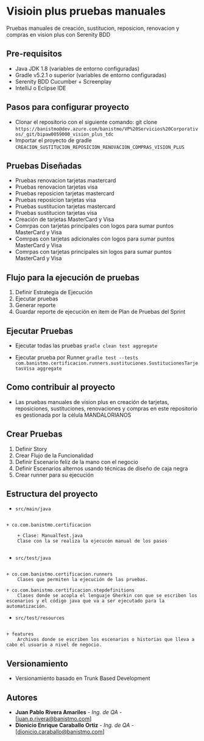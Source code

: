 # Visioin plus pruebas manuales
Pruebas manuales de creación, sustitucion, reposicion, renovacion y compras en vision plus con Serenity BDD

## Pre-requisitos
- Java JDK 1.8 (variables de entorno configuradas)
- Gradle v5.2.1 o superior (variables de entorno configuradas)
- Serenity BDD Cucumber + Screenplay
- IntelliJ o Eclipse IDE

## Pasos para configurar proyecto

- Clonar el repositorio con el siguiente comando: git clone ```https://banistmo@dev.azure.com/banistmo/VP%20Servicios%20Corporativos/_git/bipaw0059000_vision_plus_tdc```
- Importar el proyecto de gradle ```CREACION_SUSTITUCION_REPOSICION_RENOVACION_COMPRAS_VISION_PLUS```

## Pruebas Diseñadas

- Pruebas renovacion tarjetas mastercard 
- Pruebas renovacion tarjetas visa
- Pruebas reposicion tarjetas mastercard
- Pruebas reposicion tarjetas visa
- Pruebas sustitucion tarjetas mastercard
- Pruebas sustitucion tarjetas visa
- Creación de tarjetas MasterCard y Visa
- Comrpas con tarjetas principales con logos para sumar puntos MasterCard y Visa
- Comrpas con tarjetas adicionales con logos para sumar puntos MasterCard y Visa
- Comrpas con tarjetas principales sin logos para sumar puntos MasterCard y Visa

## Flujo para la ejecución de pruebas

1. Definir Estrategia de Ejecución
2. Ejecutar pruebas
3. Generar reporte
4. Guardar reporte de ejecución en item de Plan de Pruebas del Sprint

## Ejecutar Pruebas

- Ejecutar todas las pruebas ```gradle clean test aggregate```
  
- Ejecutar prueba por Runner ```gradle test --tests com.banistmo.certificacion.runners.sustituciones.SustitucionesTarjetasVisa aggregate ```

## Como contribuir al proyecto

- Las pruebas manuales de vision plus en creación de tarjetas, reposiciones, sustituciones, renovaciones y compras en este repositorio es gestionada por la célula MANDALORIANOS

## Crear Pruebas

1. Definir Story
2. Crear Flujo de la Funcionalidad 
3. Definir Escenario feliz de la mano con el negocio
4. Definir Escenarios alternos usando técnicas de diseño de caja negra
5. Crear runner para su ejecución

## Estructura del proyecto

* ```src/main/java```
``` 

+ co.com.banistmo.certificacion

    + Clase: ManualTest.java
    Clase con la se realiza la ejecucón manual de los pasos
    
````
* ```src/test/java```
``` 

+ co.com.banistmo.certificacion.runners
    Clases que permiten la ejecución de las pruebas. 

+ co.com.banistmo.certificacion.stepdefinitions
    Clases donde se acopla el lenguaje Gherkin con que se escriben los escenarios y el código java que va a ser ejecutado para la automatización. 

``` 
* ```src/test/resources```
``` 

+ features
    Archivos donde se escriben los escenarios o historias que lleva a cabo el usuario a nivel de negocio.  

````
## Versionamiento

- Versionamiento basado en Trunk Based Development 

## Autores

* **Juan Pablo Rivera Amariles** - *Ing. de QA* - [juan.p.rivera@banistmo.com]
* **Dionicio Enrique Caraballo Ortiz** - *Ing. de QA* - [dionicio.caraballo@banistmo.com]



